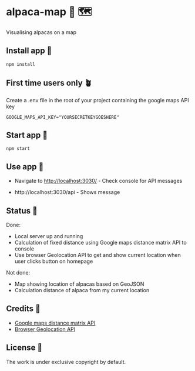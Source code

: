 # alpaca-map 🦙 🗺

Visualising alpacas on a map

## Install app 🐣

```
npm install
```

## First time users only 🪴

Create a .env file in the root of your project containing the google maps API key

```
GOOGLE_MAPS_API_KEY="YOURSECRETKEYGOESHERE"
```

## Start app 🚀

```
npm start
```

## Use app 🎷

- Navigate to [http://localhost:3030/](http://localhost:3030/) - Check console for API messages

- http://localhost:3030/api - Shows message

## Status 🚜

Done:

- Local server up and running
- Calculation of fixed distance using Google maps distance matrix API to console
- Use browser Geolocation API to get and show current location when user clicks button on homepage

Not done:

- Map showing location of alpacas based on GeoJSON
- Calculation distance of alpaca from my current location

## Credits 👏

- [Google maps distance matrix API](https://developers.google.com/maps/documentation/distance-matrix?hl=en_GB)
- [Browser Geolocation API](https://developer.mozilla.org/en-US/docs/Web/API/Geolocation_API)

## License 📝

The work is under exclusive copyright by default.
